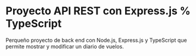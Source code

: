 # Proyecto API REST con Express.js % TypeScript

<p>Perqueño proyecto de back end con Node.js, Express.js y TypeScript que permite mostrar y modificar un diario de vuelos.</p>
